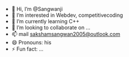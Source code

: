 - 👋 Hi, I’m @Sangwanji
- 👀 I’m interested in Webdev, competitivecoding
- 🌱 I’m currently learning C++
- 💞️ I’m looking to collaborate on ...
- 📫 mail sakshamsangwan2005@outlook.com
- 😄 Pronouns: his
- ⚡ Fun fact: ...

<!---
Sangwanji/Sangwanji is a ✨ special ✨ repository because its `README.md` (this file) appears on your GitHub profile.
You can click the Preview link to take a look at your changes.
--->
